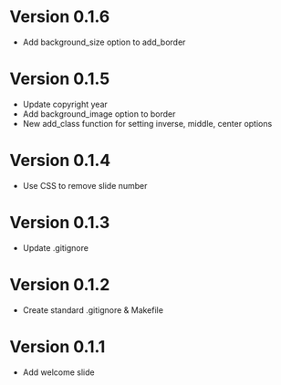 # Version 0.1.6
  * Add background_size option to add_border

# Version 0.1.5
  * Update copyright year
  * Add background_image option to border
  * New add_class function for setting inverse, middle, center options

# Version 0.1.4
  * Use CSS to remove slide number

# Version 0.1.3
  * Update .gitignore

# Version 0.1.2
  * Create standard .gitignore & Makefile

# Version 0.1.1
  * Add welcome slide